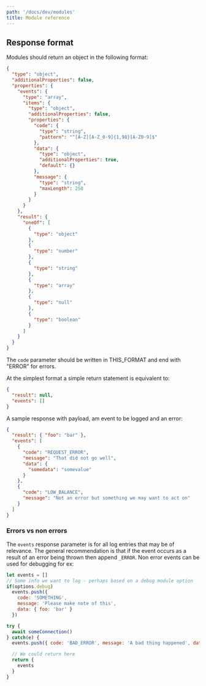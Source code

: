```yaml
---
path: '/docs/dev/modules'
title: Module reference
---
```


## Response format

Modules should return an object in the following format:

```json
{
  "type": "object",
  "additionalProperties": false,
  "properties": {
    "events": {
      "type": "array",
      "items": {
        "type": "object",
        "additionalProperties": false,
        "properties": {
          "code": {
            "type": "string",
            "pattern": "^[A-Z][A-Z_0-9]{1,98}[A-Z0-9]$"
          },
          "data": {
            "type": "object",
            "additionalProperties": true,
            "default": {}
          },
          "message": {
            "type": "string",
            "maxLength": 250
          }
        }
      }
    },
    "result": {
      "oneOf": [
        {
          "type": "object"
        },
        {
          "type": "number"
        },
        {
          "type": "string"
        },
        {
          "type": "array"
        },
        {
          "type": "null"
        },
        {
          "type": "boolean"
        }
      ]
    }
  }
}
```

The `code` parameter should be written in THIS_FORMAT and end with "ERROR" for errors.

At the simplest format a simple return statement is equivalent to:

```json
{
  "result": null,
  "events": []
}
```

A sample response with payload, am event to be logged and an error:

```json
{
  "result": { "foo": "bar" },
  "events": [
    {
      "code": "REQUEST_ERROR",
      "message": "That did not go well",
      "data": {
        "somedata": "somevalue"
      }
    },
    {
      "code": "LOW_BALANCE",
      "message": "Not an error but something we may want to act on"
    }
  ]
}
```

### Errors vs non errors

The `events` response parameter is for all log entries that may be of relevance. The general recommendation is that if the event occurs as a result of an error being thrown then append `_ERROR`. Non error events can be used for debugging for ex:

```js
let events = []
// Some info we want to log - perhaps based on a debug module option
if(options.debug)
  events.push({
    code: 'SOMETHING',
    message: 'Please make note of this',
    data: { foo: 'bar' }
  })

try {
  await someConnection()
} catch(e) {
  events.push({ code: 'BAD_ERROR', message: 'A bad thing happened', data: { error: e.toString  }))

  // We could return here
  return {
    events
  }
}
```
